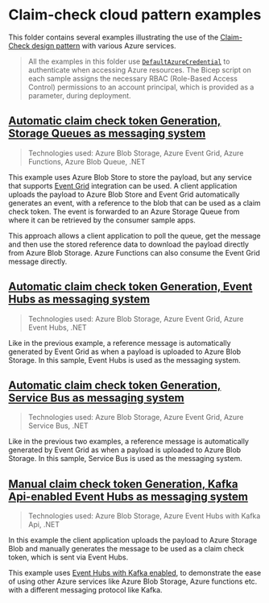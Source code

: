 # Claim-check cloud pattern examples

This folder contains several examples illustrating the use of the [Claim-Check design pattern](https://learn.microsoft.com/azure/architecture/patterns/claim-check) with various Azure services.

> All the examples in this folder use [`DefaultAzureCredential`](https://learn.microsoft.com/dotnet/azure/sdk/authentication/#defaultazurecredential) to authenticate when accessing Azure resources. The Bicep script on each sample assigns the necessary RBAC (Role-Based Access Control) permissions to an account principal, which is provided as a parameter, during deployment.

## [Automatic claim check token Generation, Storage Queues as messaging system](./code-samples/sample-1/)

> Technologies used: Azure Blob Storage, Azure Event Grid, Azure Functions, Azure Blob Queue, .NET

This example uses Azure Blob Store to store the payload, but any service that supports [Event Grid](https://azure.microsoft.com/services/event-grid/) integration can be used. A client application uploads the payload to Azure Blob Store and Event Grid automatically generates an event, with a reference to the blob that can be used as a claim check token. The event is forwarded to an Azure Storage Queue from where it can be retrieved by the consumer sample apps.

This approach allows a client application to poll the queue, get the message and then use the stored reference data to download the payload directly from Azure Blob Storage. Azure Functions can also consume the Event Grid message directly.

## [Automatic claim check token Generation, Event Hubs as messaging system](./code-samples/sample-2/)

> Technologies used: Azure Blob Storage, Azure Event Grid, Azure Event Hubs, .NET

Like in the previous example, a reference message is automatically generated by Event Grid as when a payload is uploaded to Azure Blob Storage. In this sample, Event Hubs is used as the messaging system.

## [Automatic claim check token Generation, Service Bus as messaging system](./code-samples/sample-3/)

> Technologies used: Azure Blob Storage, Azure Event Grid, Azure Service Bus, .NET

Like in the previous two examples, a reference message is automatically generated by Event Grid as when a payload is uploaded to Azure Blob Storage. In this sample, Service Bus is used as the messaging system.

## [Manual claim check token Generation, Kafka Api-enabled Event Hubs as messaging system](./code-samples/sample-4/)

> Technologies used: Azure Blob Storage, Azure Event Hubs with Kafka Api, .NET

In this example the client application uploads the payload to Azure Storage Blob and manually generates the message to be used as a claim check token, which is sent via Event Hubs.

This example uses [Event Hubs with Kafka enabled](https://learn.microsoft.com/azure/event-hubs/event-hubs-create-kafka-enabled), to demonstrate the ease of using other Azure services like Azure Blob Storage, Azure functions etc. with a different messaging protocol like Kafka.
